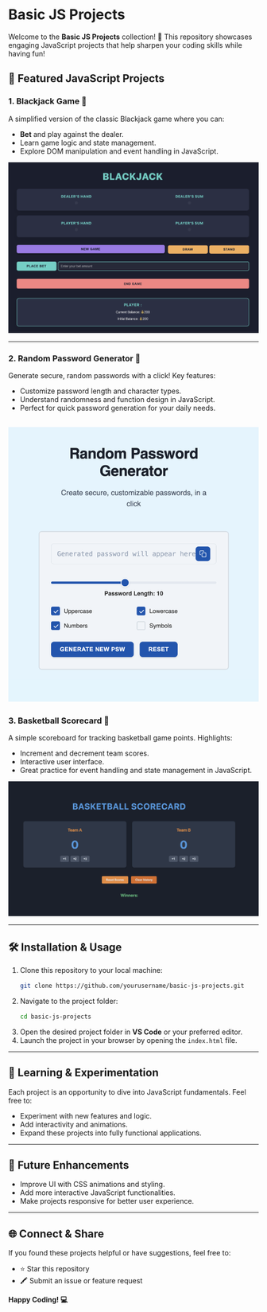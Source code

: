# Basic JS Projects

Welcome to the **Basic JS Projects** collection! 🚀 This repository showcases engaging JavaScript projects that help sharpen your coding skills while having fun!

## 🌟 Featured JavaScript Projects

### 1. Blackjack Game 🎲

A simplified version of the classic Blackjack game where you can:

- **Bet** and play against the dealer.
- Learn game logic and state management.
- Explore DOM manipulation and event handling in JavaScript.

![Blackjack Game](images/blackjack-game.png)

---

### 2. Random Password Generator 🔐

Generate secure, random passwords with a click! Key features:

- Customize password length and character types.
- Understand randomness and function design in JavaScript.
- Perfect for quick password generation for your daily needs.

## ![Password Generator](images/psw-generator.png)

### 3. Basketball Scorecard 🏀

A simple scoreboard for tracking basketball game points. Highlights:

- Increment and decrement team scores.
- Interactive user interface.
- Great practice for event handling and state management in JavaScript.

![Basketball Scorecard](images/basketball-scorecard.png)

---

## 🛠️ Installation & Usage

1. Clone this repository to your local machine:
   ```sh
   git clone https://github.com/yourusername/basic-js-projects.git
   ```
2. Navigate to the project folder:
   ```sh
   cd basic-js-projects
   ```
3. Open the desired project folder in **VS Code** or your preferred editor.
4. Launch the project in your browser by opening the `index.html` file.

---

## 🎨 Learning & Experimentation

Each project is an opportunity to dive into JavaScript fundamentals. Feel free to:

- Experiment with new features and logic.
- Add interactivity and animations.
- Expand these projects into fully functional applications.

---

## 🚀 Future Enhancements

- Improve UI with CSS animations and styling.
- Add more interactive JavaScript functionalities.
- Make projects responsive for better user experience.

---

## 🌐 Connect & Share

If you found these projects helpful or have suggestions, feel free to:

- ⭐ Star this repository
- 🖍 Submit an issue or feature request

**Happy Coding! 💻**
